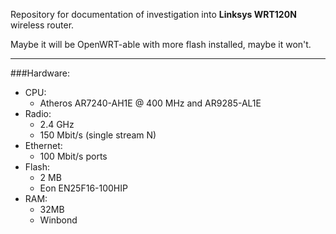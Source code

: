 Repository for documentation of investigation into **Linksys WRT120N** wireless router.

Maybe it will be OpenWRT-able with more flash installed, maybe it won't.

--------------------------------------------------------------------------

###Hardware:
- CPU:
    - Atheros AR7240-AH1E @ 400 MHz and AR9285-AL1E
- Radio:
    - 2.4 GHz
    - 150 Mbit/s (single stream N)
- Ethernet:
    - 100 Mbit/s ports
- Flash:
    - 2 MB
    - Eon EN25F16-100HIP
- RAM:
    - 32MB
    - Winbond
